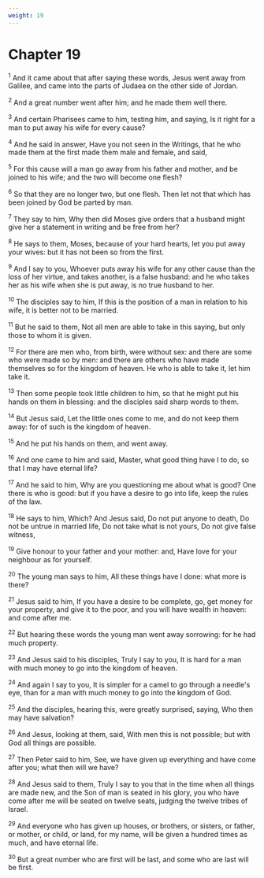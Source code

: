 ```yaml
---
weight: 19
---
```


# Chapter 19

<sup>1</sup> And it came about that after saying these words, Jesus went away from Galilee, and came into the parts of Judaea on the other side of Jordan. 

<sup>2</sup> And a great number went after him; and he made them well there. 

<sup>3</sup> And certain Pharisees came to him, testing him, and saying, Is it right for a man to put away his wife for every cause? 

<sup>4</sup> And he said in answer, Have you not seen in the Writings, that he who made them at the first made them male and female, and said, 

<sup>5</sup> For this cause will a man go away from his father and mother, and be joined to his wife; and the two will become one flesh? 

<sup>6</sup> So that they are no longer two, but one flesh. Then let not that which has been joined by God be parted by man. 

<sup>7</sup> They say to him, Why then did Moses give orders that a husband might give her a statement in writing and be free from her? 

<sup>8</sup> He says to them, Moses, because of your hard hearts, let you put away your wives: but it has not been so from the first. 

<sup>9</sup> And I say to you, Whoever puts away his wife for any other cause than the loss of her virtue, and takes another, is a false husband: and he who takes her as his wife when she is put away, is no true husband to her. 

<sup>10</sup> The disciples say to him, If this is the position of a man in relation to his wife, it is better not to be married. 

<sup>11</sup> But he said to them, Not all men are able to take in this saying, but only those to whom it is given. 

<sup>12</sup> For there are men who, from birth, were without sex: and there are some who were made so by men: and there are others who have made themselves so for the kingdom of heaven. He who is able to take it, let him take it. 

<sup>13</sup> Then some people took little children to him, so that he might put his hands on them in blessing: and the disciples said sharp words to them. 

<sup>14</sup> But Jesus said, Let the little ones come to me, and do not keep them away: for of such is the kingdom of heaven. 

<sup>15</sup> And he put his hands on them, and went away. 

<sup>16</sup> And one came to him and said, Master, what good thing have I to do, so that I may have eternal life? 

<sup>17</sup> And he said to him, Why are you questioning me about what is good? One there is who is good: but if you have a desire to go into life, keep the rules of the law. 

<sup>18</sup> He says to him, Which? And Jesus said, Do not put anyone to death, Do not be untrue in married life, Do not take what is not yours, Do not give false witness, 

<sup>19</sup> Give honour to your father and your mother: and, Have love for your neighbour as for yourself. 

<sup>20</sup> The young man says to him, All these things have I done: what more is there? 

<sup>21</sup> Jesus said to him, If you have a desire to be complete, go, get money for your property, and give it to the poor, and you will have wealth in heaven: and come after me. 

<sup>22</sup> But hearing these words the young man went away sorrowing: for he had much property. 

<sup>23</sup> And Jesus said to his disciples, Truly I say to you, It is hard for a man with much money to go into the kingdom of heaven. 

<sup>24</sup> And again I say to you, It is simpler for a camel to go through a needle's eye, than for a man with much money to go into the kingdom of God. 

<sup>25</sup> And the disciples, hearing this, were greatly surprised, saying, Who then may have salvation? 

<sup>26</sup> And Jesus, looking at them, said, With men this is not possible; but with God all things are possible. 

<sup>27</sup> Then Peter said to him, See, we have given up everything and have come after you; what then will we have? 

<sup>28</sup> And Jesus said to them, Truly I say to you that in the time when all things are made new, and the Son of man is seated in his glory, you who have come after me will be seated on twelve seats, judging the twelve tribes of Israel. 

<sup>29</sup> And everyone who has given up houses, or brothers, or sisters, or father, or mother, or child, or land, for my name, will be given a hundred times as much, and have eternal life. 

<sup>30</sup> But a great number who are first will be last, and some who are last will be first. 


